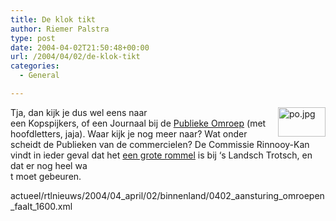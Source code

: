 ```yaml
---
title: De klok tikt
author: Riemer Palstra
type: post
date: 2004-04-02T21:50:48+00:00
url: /2004/04/02/de-klok-tikt
categories:
  - General

---
```

<img data-recalc-dims="1" loading="lazy" decoding="async" alt="po.jpg" src="https://i0.wp.com/www.palstra.com/mt/archives/images/po.jpg?resize=76%2C47&ssl=1" width="76" height="47" border="0" align=right /> Tja, dan kijk je dus wel eens naar  
een Kopspijkers, of een Journaal bij de [Publieke Omroep][1] (met hoofdletters, jaja). Waar kijk je nog meer naar? Wat onder  
scheidt de Publieken van de commercielen? De Commissie Rinnooy-Kan vindt in ieder geval dat het [een grote rommel][2] is bij &#8216;s Landsch Trotsch, en dat er nog heel wa  
t moet gebeuren.

 [1]: http://www.omroep.nl/
 [2]: http://www.rtl.nl/(/actueel/rtlnieuws/)/components/
actueel/rtlnieuws/2004/04_april/02/binnenland/0402_aansturing_omroepen_faalt_1600.xml